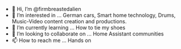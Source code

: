 - 👋 Hi, I’m @firmbreastedalien
- 👀 I’m interested in ... German cars, Smart home technology, Drums, Music-Video content creation and productions.
- 🌱 I’m currently learning ... How to tie my shoes
- 💞️ I’m looking to collaborate on ... Home Assistant communities
- 📫 How to reach me ... Hands on

<!---
firmbreastedalien/firmbreastedalien is a ✨ special ✨ repository because its `README.md` (this file) appears on your GitHub profile.
You can click the Preview link to take a look at your changes.
--->
